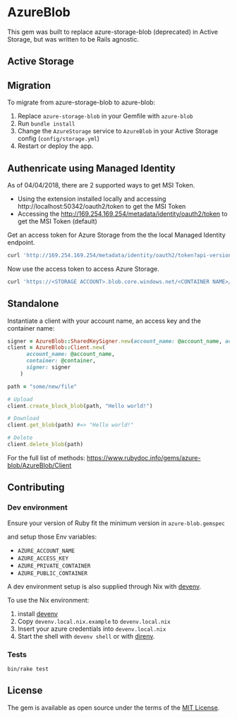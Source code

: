 # AzureBlob

This gem was built to replace azure-storage-blob (deprecated) in Active Storage, but was written to be Rails agnostic.

## Active Storage

## Migration
To migrate from azure-storage-blob to azure-blob:

1. Replace `azure-storage-blob` in your Gemfile with `azure-blob`
2. Run `bundle install`
3. Change the `AzureStorage` service to `AzureBlob`  in your Active Storage config (`config/storage.yml`)
4. Restart or deploy the app.

## Authenricate using Managed Identity

As of 04/04/2018, there are 2 supported ways to get MSI Token.

- Using the extension installed locally and accessing http://localhost:50342/oauth2/token to get the MSI Token
- Accessing the http://169.254.169.254/metadata/identity/oauth2/token to get the MSI Token (default)

Get an access token for Azure Storage from the  the local Managed Identity endpoint.
```bash
curl 'http://169.254.169.254/metadata/identity/oauth2/token?api-version=2018-02-01&resource=https%3A%2F%2Fstorage.azure.com%2F' -H Metadata:true
```

Now use the access token to access Azure Storage.
```bash
curl 'https://<STORAGE ACCOUNT>.blob.core.windows.net/<CONTAINER NAME>/<FILE NAME>' -H "x-ms-version: 2017-11-09" -H "Authorization: Bearer <ACCESS TOKEN>"
```

## Standalone

Instantiate a client with your account name, an access key and the container name:

```ruby
signer = AzureBlob::SharedKeySigner.new(account_name: @account_name, access_key: @access_key)
client = AzureBlob::Client.new(
      account_name: @account_name,
      container: @container,
      signer: signer
    )

path = "some/new/file"

# Upload
client.create_block_blob(path, "Hello world!")

# Download
client.get_blob(path) #=> "Hello world!"

# Delete
client.delete_blob(path)
```

For the full list of methods: https://www.rubydoc.info/gems/azure-blob/AzureBlob/Client

## Contributing

### Dev environment

Ensure your version of Ruby fit the minimum version in `azure-blob.gemspec`

and setup those Env variables:

- `AZURE_ACCOUNT_NAME`
- `AZURE_ACCESS_KEY`
- `AZURE_PRIVATE_CONTAINER`
- `AZURE_PUBLIC_CONTAINER`


A dev environment setup is also supplied through Nix with [devenv](https://devenv.sh/).

To use the Nix environment:
1. install [devenv](https://devenv.sh/)
2. Copy `devenv.local.nix.example` to `devenv.local.nix`
3. Insert your azure credentials into `devenv.local.nix`
4. Start the shell with `devenv shell` or with [direnv](https://direnv.net/).

### Tests

`bin/rake test`

## License

The gem is available as open source under the terms of the [MIT License](https://opensource.org/licenses/MIT).
